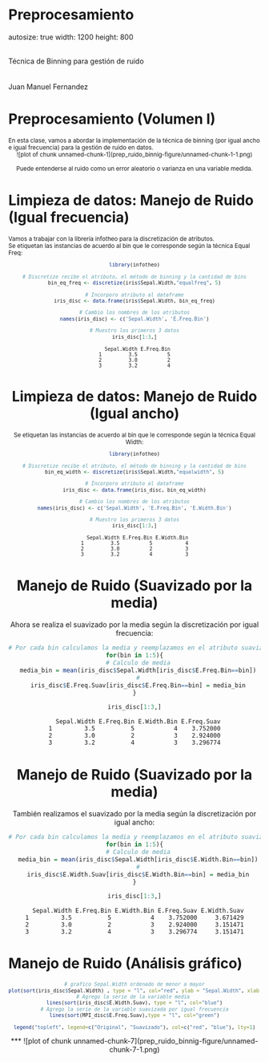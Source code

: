 
Preprocesamiento
========================================================
autosize: true
width: 1200
height: 800

<br />
Técnica de Binning para gestión de ruido
<br />
<br />
<br />
Juan Manuel Fernandez

Preprocesamiento (Volumen I)
========================================================
<small>
En esta clase, vamos a abordar la implementación de la técnica de binning (por igual ancho e igual frecuencia) para la gestión de ruido en datos.
<center>
![plot of chunk unnamed-chunk-1](prep_ruido_binnig-figure/unnamed-chunk-1-1.png)

Puede entenderse al ruido como un error aleatorio o varianza en una variable medida.
</small>
</center>

Limpieza de datos: Manejo de Ruido (Igual frecuencia)
========================================================
<small>
Vamos a trabajar con la librería infotheo para la discretización de atributos. <br />
Se etiquetan las instancias de acuerdo al bin que le corresponde según la técnica Equal Freq:
<center>

```r
library(infotheo)

# Discretize recibe el atributo, el método de binning y la cantidad de bins
bin_eq_freq <- discretize(iris$Sepal.Width,"equalfreq", 5)

# Incorporo atributo al dataframe
iris_disc <- data.frame(iris$Sepal.Width, bin_eq_freq)

# Cambio los nombres de los atributos
names(iris_disc) <- c('Sepal.Width', 'E.Freq.Bin')

# Muestro los primeros 3 datos
iris_disc[1:3,]
```

```
  Sepal.Width E.Freq.Bin
1         3.5          5
2         3.0          2
3         3.2          4
```
</small>

Limpieza de datos: Manejo de Ruido (Igual ancho)
========================================================
<small>
Se etiquetan las instancias de acuerdo al bin que le corresponde según la técnica Equal Width:
<center>

```r
library(infotheo)

# Discretize recibe el atributo, el método de binning y la cantidad de bins
bin_eq_width <- discretize(iris$Sepal.Width,"equalwidth", 5)

# Incorporo atributo al dataframe
iris_disc <- data.frame(iris_disc, bin_eq_width)

# Cambio los nombres de los atributos
names(iris_disc) <- c('Sepal.Width', 'E.Freq.Bin', 'E.Width.Bin')

# Muestro los primeros 3 datos
iris_disc[1:3,]
```

```
  Sepal.Width E.Freq.Bin E.Width.Bin
1         3.5          5           4
2         3.0          2           3
3         3.2          4           3
```
</small>

Manejo de Ruido (Suavizado por la media)
========================================================
Ahora se realiza el suavizado por la media según la discretización por igual frecuencia:

```r
# Por cada bin calculamos la media y reemplazamos en el atributo suavizado
for(bin in 1:5){
  # Calculo de media
  media_bin = mean(iris_disc$Sepal.Width[iris_disc$E.Freq.Bin==bin])
  #
  iris_disc$E.Freq.Suav[iris_disc$E.Freq.Bin==bin] = media_bin
}

iris_disc[1:3,]
```

```
  Sepal.Width E.Freq.Bin E.Width.Bin E.Freq.Suav
1         3.5          5           4    3.752000
2         3.0          2           3    2.924000
3         3.2          4           3    3.296774
```
</center>

Manejo de Ruido (Suavizado por la media)
========================================================
También realizamos el suavizado por la media según la discretización por igual ancho:

```r
# Por cada bin calculamos la media y reemplazamos en el atributo suavizado
for(bin in 1:5){
  # Calculo de media
  media_bin = mean(iris_disc$Sepal.Width[iris_disc$E.Width.Bin==bin])
  #
  iris_disc$E.Width.Suav[iris_disc$E.Width.Bin==bin] = media_bin
}

iris_disc[1:3,]
```

```
  Sepal.Width E.Freq.Bin E.Width.Bin E.Freq.Suav E.Width.Suav
1         3.5          5           4    3.752000     3.671429
2         3.0          2           3    2.924000     3.151471
3         3.2          4           3    3.296774     3.151471
```
</center>

Manejo de Ruido (Análisis gráfico)
========================================================
<center>
<small>

```r
# grafico Sepal.Width ordenado de menor a mayor
plot(sort(iris_disc$Sepal.Width) , type = "l", col="red", ylab = "Sepal.Width", xlab = "Observaciones", main = "Dato original vs suavizado")
# Agrego la serie de la variable media 
lines(sort(iris_disc$E.Width.Suav), type = "l", col="blue")
# Agrego la serie de la variable suavizada por igual frecuencia
lines(sort(MPI_disc$E.Freq.Suav),type = "l", col="green")

legend("topleft", legend=c("Original", "Suavizado"), col=c("red", "blue"), lty=1)
```
</small>
***
![plot of chunk unnamed-chunk-7](prep_ruido_binnig-figure/unnamed-chunk-7-1.png)
</center>
